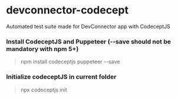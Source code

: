 # devconnector-codecept

Automated test suite made for DevConnector app with CodeceptJS

### Install CodeceptJS and Puppeteer (--save should not be mandatory with npm 5+)

> npm install codeceptjs puppeteer --save

### Initialize codeceptJS in current folder

> npx codeceptjs init
